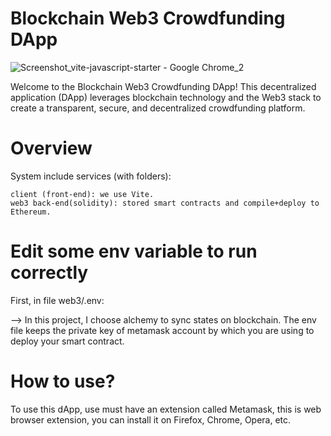  # Blockchain Web3 Crowdfunding DApp
 ![Screenshot_vite-javascript-starter - Google Chrome_2](https://github.com/shivam5643/web3_blockchain_crowdfunding/assets/99460075/17b38e05-5a4b-488d-8a1d-cc5d8602d387)

Welcome to the Blockchain Web3 Crowdfunding DApp! This decentralized application (DApp) leverages blockchain technology and the Web3 stack to create a transparent, secure, and decentralized crowdfunding platform.

# Overview

System include services (with folders):

    client (front-end): we use Vite.
    web3 back-end(solidity): stored smart contracts and compile+deploy to Ethereum.

# Edit some env variable to run correctly

First, in file web3/.env:

--> In this project, I choose alchemy to sync states on blockchain. The env file keeps the private key of metamask account by which you are using to deploy your smart contract.

# How to use?
To use this dApp, use must have an extension called Metamask, this is web browser extension, you can install it on Firefox, Chrome, Opera, etc.
